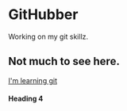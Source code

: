 # GitHubber
Working on my git skillz.

## Not much to see here. 
[I'm learning git](http://www.kevtom.com/)

#### Heading 4
